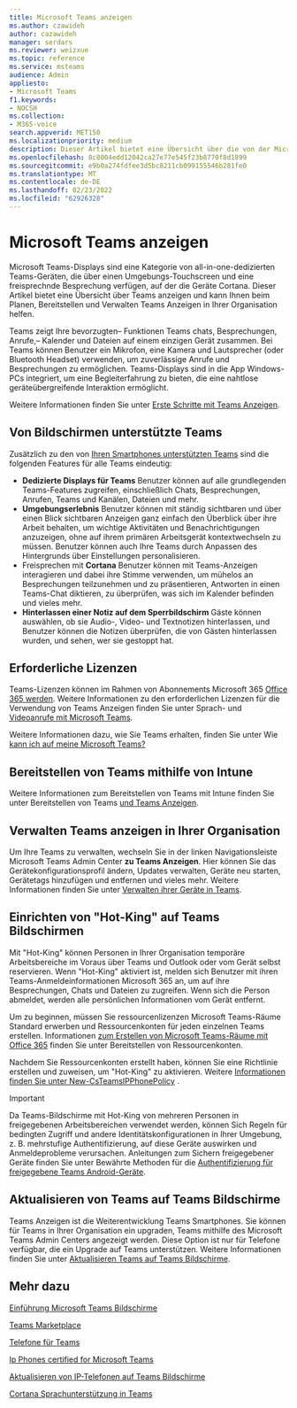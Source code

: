 ```yaml
---
title: Microsoft Teams anzeigen
ms.author: czawideh
author: cazawideh
manager: serdars
ms.reviewer: weizxue
ms.topic: reference
ms.service: msteams
audience: Admin
appliesto:
- Microsoft Teams
f1.keywords:
- NOCSH
ms.collection:
- M365-voice
search.appverid: MET150
ms.localizationpriority: medium
description: Dieser Artikel bietet eine Übersicht über die von der Microsoft Teams unterstützten Features.
ms.openlocfilehash: 8c8004edd12042ca27e77e545f23b8770f8d1899
ms.sourcegitcommit: e9b0a274fdfee3d5bc8211cb099155546b281fe0
ms.translationtype: MT
ms.contentlocale: de-DE
ms.lasthandoff: 02/23/2022
ms.locfileid: "62926328"
---
```

# <a name="microsoft-teams-displays"></a>Microsoft Teams anzeigen

Microsoft Teams-Displays sind eine Kategorie von all-in-one-dedizierten Teams-Geräten, die über einen Umgebungs-Touchscreen und eine freisprechnde Besprechung verfügen, auf der die Geräte Cortana. Dieser Artikel bietet eine Übersicht über Teams anzeigen und kann Ihnen beim Planen, Bereitstellen und Verwalten Teams Anzeigen in Ihrer Organisation helfen.

Teams zeigt Ihre bevorzugten&ndash; Funktionen Teams chats, Besprechungen, Anrufe,&ndash; Kalender und Dateien auf einem einzigen Gerät zusammen. Bei Teams können Benutzer ein Mikrofon, eine Kamera und Lautsprecher (oder Bluetooth Headset) verwenden, um zuverlässige Anrufe und Besprechungen zu ermöglichen. Teams-Displays sind in die App Windows-PCs integriert, um eine Begleiterfahrung zu bieten, die eine nahtlose geräteübergreifende Interaktion ermöglicht.

Weitere Informationen finden Sie unter [Erste Schritte mit Teams Anzeigen](https://support.microsoft.com/office/get-started-with-teams-displays-ff299825-7f13-4528-96c2-1d3437e6d4e6).

## <a name="features-supported-by-teams-displays"></a>Von Bildschirmen unterstützte Teams

Zusätzlich zu den von [Ihren Smartphones unterstützten Teams](phones-for-teams.md#features-supported-by-teams-phones) sind die folgenden Features für alle Teams eindeutig:

- **Dedizierte Displays für Teams** Benutzer können auf alle grundlegenden Teams-Features zugreifen, einschließlich Chats, Besprechungen, Anrufen, Teams und Kanälen, Dateien und mehr.
- **Umgebungserlebnis** Benutzer können mit ständig sichtbaren und über einen Blick sichtbaren Anzeigen ganz einfach den Überblick über ihre Arbeit behalten, um wichtige Aktivitäten und Benachrichtigungen anzuzeigen, ohne auf ihrem primären Arbeitsgerät kontextwechseln zu müssen. Benutzer können auch Ihre Teams durch Anpassen des Hintergrunds über Einstellungen personalisieren.
- Freisprechen mit **Cortana** Benutzer können mit Teams-Anzeigen interagieren und dabei ihre Stimme verwenden, um mühelos an Besprechungen teilzunehmen und zu präsentieren, Antworten in einen Teams-Chat diktieren, zu überprüfen, was sich im Kalender befinden und vieles mehr.
- **Hinterlassen einer Notiz auf dem Sperrbildschirm** Gäste können auswählen, ob sie Audio-, Video- und Textnotizen hinterlassen, und Benutzer können die Notizen überprüfen, die von Gästen hinterlassen wurden, und sehen, wer sie gestoppt hat.  

## <a name="required-licenses"></a>Erforderliche Lizenzen

Teams-Lizenzen können im Rahmen von Abonnements Microsoft 365 [Office 365 werden](/office365/servicedescriptions/teams-service-description). Weitere Informationen zu den erforderlichen Lizenzen für die Verwendung von Teams Anzeigen finden Sie unter Sprach- und [Videoanrufe mit Microsoft Teams](https://products.office.com/microsoft-teams/voice-calling).

Weitere Informationen dazu, wie Sie Teams erhalten, finden Sie unter Wie [kann ich auf meine Microsoft Teams?](https://support.office.com/article/fc7f1634-abd3-4f26-a597-9df16e4ca65b)

## <a name="deploy-teams-displays-using-intune"></a>Bereitstellen von Teams mithilfe von Intune

Weitere Informationen zum Bereitstellen von Teams mit Intune finden Sie unter Bereitstellen von Teams [und Teams Anzeigen](phones-displays-deploy.md).

## <a name="manage-teams-displays-in-your-organization"></a>Verwalten Teams anzeigen in Ihrer Organisation

Um Ihre Teams zu verwalten, wechseln Sie in der linken Navigationsleiste Microsoft Teams Admin Center **zu Teams Anzeigen**. Hier können Sie das Gerätekonfigurationsprofil ändern, Updates verwalten, Geräte neu starten, Gerätetags hinzufügen und entfernen und vieles mehr. Weitere Informationen finden Sie unter [Verwalten ihrer Geräte in Teams](device-management.md).

## <a name="set-up-hot-desking-on-teams-displays"></a>Einrichten von "Hot-King" auf Teams Bildschirmen

Mit "Hot-King" können Personen in Ihrer Organisation temporäre Arbeitsbereiche im Voraus über Teams und Outlook oder vom Gerät selbst reservieren. Wenn "Hot-King" aktiviert ist, melden sich Benutzer mit ihren Teams-Anmeldeinformationen Microsoft 365 an, um auf ihre Besprechungen, Chats und Dateien zu zugreifen. Wenn sich die Person abmeldet, werden alle persönlichen Informationen vom Gerät entfernt.

Um zu beginnen, müssen Sie ressourcenlizenzen Microsoft Teams-Räume Standard erwerben und Ressourcenkonten für jeden einzelnen Teams erstellen. Informationen [zum Erstellen von Microsoft Teams-Räume mit Office 365](../rooms/with-office-365.md) finden Sie unter Bereitstellen von Ressourcenkonten.

Nachdem Sie Ressourcenkonten erstellt haben, können Sie eine Richtlinie erstellen und zuweisen, um "Hot-King" zu aktivieren. Weitere [Informationen finden Sie unter New-CsTeamsIPPhonePolicy](/powershell/module/skype/new-csteamsipphonepolicy?view=skype-ps) .

> [!IMPORTANT]
> Da Teams-Bildschirme mit Hot-King von mehreren Personen in freigegebenen Arbeitsbereichen verwendet werden, können Sich Regeln für bedingten Zugriff und andere Identitätskonfigurationen in Ihrer Umgebung, z. B. mehrstufige Authentifizierung, auf diese Geräte auswirken und Anmeldeprobleme verursachen. Anleitungen zum Sichern freigegebener Geräte finden Sie unter Bewährte Methoden für die [Authentifizierung für freigegebene Teams Android-Geräte](authentication-best-practices-for-android-devices.md).

## <a name="upgrade-teams-phones-to-teams-displays"></a>Aktualisieren von Teams auf Teams Bildschirme

Teams Anzeigen ist die Weiterentwicklung Teams Smartphones. Sie können für Teams in Ihrer Organisation ein upgraden, Teams mithilfe des Microsoft Teams Admin Centers angezeigt werden. Diese Option ist nur für Telefone verfügbar, die ein Upgrade auf Teams unterstützen. Weitere Informationen finden Sie unter [Aktualisieren Teams auf Teams Bildschirme](upgrade-phones-to-displays.md).

## <a name="see-also"></a>Mehr dazu

[Einführung Microsoft Teams Bildschirme](https://techcommunity.microsoft.com/t5/microsoft-teams-blog/introducing-microsoft-teams-displays/ba-p/1505437)

[Teams Marketplace](https://office.com/teamsdevices)

[Telefone für Teams](phones-for-teams.md)

[Ip Phones certified for Microsoft Teams](teams-ip-phones.md)

[Aktualisieren von IP-Telefonen auf Teams Bildschirme](upgrade-phones-to-displays.md)

[Cortana Sprachunterstützung in Teams](../cortana-in-teams.md)